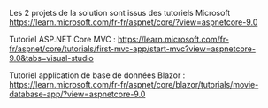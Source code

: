 Les 2 projets de la solution sont issus des tutoriels Microsoft 
https://learn.microsoft.com/fr-fr/aspnet/core/?view=aspnetcore-9.0

Tutoriel  ASP.NET Core MVC : 
https://learn.microsoft.com/fr-fr/aspnet/core/tutorials/first-mvc-app/start-mvc?view=aspnetcore-9.0&tabs=visual-studio

Tutoriel application de base de données Blazor :
https://learn.microsoft.com/fr-fr/aspnet/core/blazor/tutorials/movie-database-app/?view=aspnetcore-9.0
